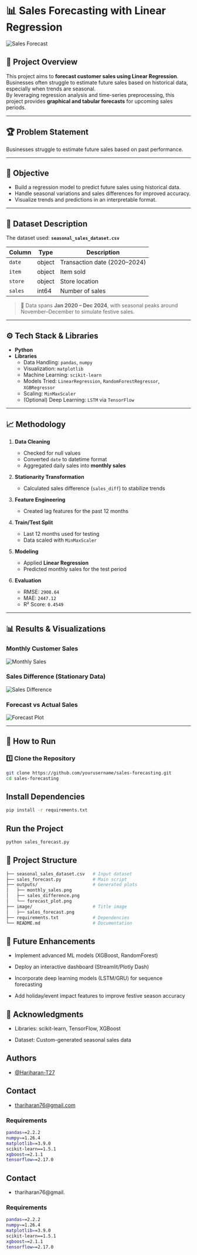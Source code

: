  # 📊 Sales Forecasting with Linear Regression

![Sales Forecast](https://github.com/Hariharan-T27/Seasonal-Sales-Forecast/blob/main/Sales_forecasting_using_LR/image/sales%20forecast.png)

## 📌 Project Overview
This project aims to **forecast customer sales using Linear Regression**.  
Businesses often struggle to estimate future sales based on historical data, especially when trends are seasonal.  
By leveraging regression analysis and time-series preprocessing, this project provides **graphical and tabular forecasts** for upcoming sales periods.

---

## 🏆 Problem Statement
Businesses struggle to estimate future sales based on past performance.

---

## 🎯 Objective
- Build a regression model to predict future sales using historical data.  
- Handle seasonal variations and sales differences for improved accuracy.  
- Visualize trends and predictions in an interpretable format.  

---

## 📂 Dataset Description
The dataset used: **`seasonal_sales_dataset.csv`**

| Column  | Type   | Description                         |
|---------|--------|-------------------------------------|
| `date`  | object | Transaction date (2020–2024)        |
| `item`  | object | Item sold                           |
| `store` | object | Store location                      |
| `sales` | int64  | Number of sales                     |

> 📌 Data spans **Jan 2020 – Dec 2024**, with seasonal peaks around November–December to simulate festive sales.

---

## ⚙️ Tech Stack & Libraries
- **Python**  
- **Libraries**  
  - Data Handling: `pandas`, `numpy`  
  - Visualization: `matplotlib`  
  - Machine Learning: `scikit-learn`  
  - Models Tried: `LinearRegression`, `RandomForestRegressor`, `XGBRegressor` 
  - Scaling: `MinMaxScaler`  
  - (Optional) Deep Learning: `LSTM` via `TensorFlow`  

---

## 📈 Methodology
1. **Data Cleaning**
   - Checked for null values  
   - Converted `date` to datetime format  
   - Aggregated daily sales into **monthly sales**

2. **Stationarity Transformation**
   - Calculated sales difference (`sales_diff`) to stabilize trends  

3. **Feature Engineering**
   - Created lag features for the past 12 months  

4. **Train/Test Split**
   - Last 12 months used for testing  
   - Data scaled with `MinMaxScaler`  

5. **Modeling**
   - Applied **Linear Regression**  
   - Predicted monthly sales for the test period  

6. **Evaluation**
   - RMSE: `2908.64`  
   - MAE: `2447.12`  
   - R² Score: `0.4549`  

---

## 📊 Results & Visualizations

### Monthly Customer Sales  
![Monthly Sales](https://github.com/Hariharan-T27/Seasonal-Sales-Forecast/blob/main/Sales_forecasting_using_LR/Outputs/Plots/Monthly%20Customer%20Sales.png)

### Sales Difference (Stationary Data)  
![Sales Difference](https://github.com/Hariharan-T27/Seasonal-Sales-Forecast/blob/main/Sales_forecasting_using_LR/Outputs/Plots/Monthly%20Customer%20Sales%20Difference.png)

### Forecast vs Actual Sales  
![Forecast Plot](https://github.com/Hariharan-T27/Seasonal-Sales-Forecast/blob/main/Sales_forecasting_using_LR/Outputs/Plots/Sales%20Forecast%20using%20LR%20Model.png)

---

## 🚀 How to Run

### 1️⃣ Clone the Repository
```bash
git clone https://github.com/yourusername/sales-forecasting.git
cd sales-forecasting
```

## Install Dependencies
```bash
pip install -r requirements.txt
```
## Run the Project
```bash
python sales_forecast.py
```
## 📂 Project Structure
```bash
├── seasonal_sales_dataset.csv   # Input dataset
├── sales_forecast.py            # Main script
├── outputs/                     # Generated plots
│   ├── monthly_sales.png
│   ├── sales_difference.png
│   └── forecast_plot.png
├── image/                       # Title image
│   ├── sales_forecast.png
├── requirements.txt             # Dependencies
└── README.md                    # Documentation
```
## 🔮 Future Enhancements
* Implement advanced ML models (XGBoost, RandomForest)

* Deploy an interactive dashboard (Streamlit/Plotly Dash)

* Incorporate deep learning models (LSTM/GRU) for sequence forecasting

* Add holiday/event impact features to improve festive season accuracy
## 🙌 Acknowledgments
* Libraries: scikit-learn, TensorFlow, XGBoost

* Dataset: Custom-generated seasonal sales data
## Authors

- [@Hariharan-T27](https://github.com/Hariharan-T27)


## Contact
- thariharan76@gmail.com

### Requirements 
```bash
pandas==2.2.2
numpy==1.26.4
matplotlib==3.9.0
scikit-learn==1.5.1
xgboost==2.1.1
tensorflow==2.17.0
```
## Contact
- thariharan76@gmail.

### Requirements 
```bash
pandas==2.2.2
numpy==1.26.4
matplotlib==3.9.0
scikit-learn==1.5.1
xgboost==2.1.1
tensorflow==2.17.0
```
